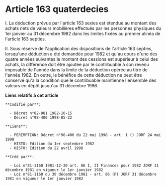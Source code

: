 # Article 163 quaterdecies

I. La déduction prévue par l'article 163 sexies est étendue au montant des achats nets de valeurs mobilières effectués par
les personnes physiques du 1er janvier au 31 décembre 1982 dans les limites fixées au premier alinéa de l'article 163
septies.

II. Sous réserve de l'application des dispositions de l'article 163 septies, lorsqu'une déduction a été demandée pour 1982 et
qu'au cours d'une des quatre années suivantes le montant des cessions est supérieur à celui des achats, la différence doit
être ajoutée par le contribuable à son revenu imposable de l'année dans la limite de la déduction opérée au titre de l'année
1982. En outre, le bénéfice de cette déduction ne peut être conservé qu'à la condition que le contribuable maintienne
l'ensemble des valeurs en dépôt jusqu'au 31 décembre 1986.

**Liens relatifs à cet article**

	**Codifié par**:

	  - Décret n°82-881 1982-10-15
	  - Décret n°98-400 1998-05-22

	**Liens**:

	  - PEREMPTION: Décret n°98-400 du 22 mai 1998 - art. 1 () JORF 24 mai 1998
	  - HISTO: Edition du 1er septembre 1982
	  - HISTO: Edition du 22 avril 1998

	**Créé par**:

	  - Loi n°81-1160 1981-12-30 art. 86 I, II Finances pour 1982 JORF 31 décembre 1981 en vigueur le 1er janvier 1982
	  - Loi n°81-1160 du 30 décembre 1981 - art. 86 (P) JORF 31 décembre 1981 en vigueur le 1er janvier 1982
